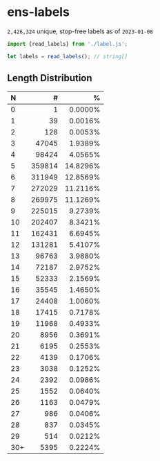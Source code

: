 # ens-labels

`2,426,324` unique, stop-free labels as of `2023-01-08`

```Javascript
import {read_labels} from './label.js';

let labels = read_labels(); // string[]
```

## Length Distribution

| N | # | % |
| :--- | ---: | ---: |
| 0 | 1 | 0.0000% |
| 1 | 39 | 0.0016% |
| 2 | 128 | 0.0053% |
| 3 | 47045 | 1.9389% |
| 4 | 98424 | 4.0565% |
| 5 | 359814 | 14.8296% |
| 6 | 311949 | 12.8569% |
| 7 | 272029 | 11.2116% |
| 8 | 269975 | 11.1269% |
| 9 | 225015 | 9.2739% |
| 10 | 202407 | 8.3421% |
| 11 | 162431 | 6.6945% |
| 12 | 131281 | 5.4107% |
| 13 | 96763 | 3.9880% |
| 14 | 72187 | 2.9752% |
| 15 | 52333 | 2.1569% |
| 16 | 35545 | 1.4650% |
| 17 | 24408 | 1.0060% |
| 18 | 17415 | 0.7178% |
| 19 | 11968 | 0.4933% |
| 20 | 8956 | 0.3691% |
| 21 | 6195 | 0.2553% |
| 22 | 4139 | 0.1706% |
| 23 | 3038 | 0.1252% |
| 24 | 2392 | 0.0986% |
| 25 | 1552 | 0.0640% |
| 26 | 1163 | 0.0479% |
| 27 | 986 | 0.0406% |
| 28 | 837 | 0.0345% |
| 29 | 514 | 0.0212% |
| 30+ | 5395 | 0.2224% |